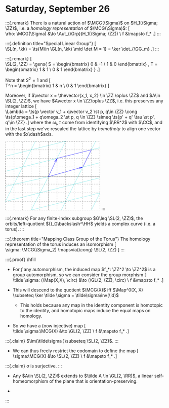 # Saturday, September 26

:::{.remark}
There is a natural action of $\MCG(\Sigma)$ on $H_1(\Sigma; \ZZ)$, i.e. a *homology representation* of $\MCG(\Sigma)$:
\[  
\rho: \MCG(\Sigma) &\to \Aut_{\Grp}(H_1(\Sigma; \ZZ)) \\
f &\mapsto f_*
.\]
:::

:::{.definition title="Special Linear Group"}
\[  
\SL(n, \kk) = \ts{M\in \GL(n, \kk) \mid \det M = 1} = \ker \det_{\GG_m}
.\]
:::

:::{.remark}
\[  
\SL(2, \ZZ) = \gens{ S = 
\begin{bmatrix}
0 & -1 \\
1 & 0
\end{bmatrix}
, T =
\begin{bmatrix}
1 & 1 \\
0 & 1
\end{bmatrix}
}
.\]

Note that $S^2 = 1$ and
\[  
T^n = 
\begin{bmatrix}
1 & n \\
0 & 1
\end{bmatrix}
\]

Moreover, if $\vector x = \thevector{x_1, x_2} \in \ZZ \oplus \ZZ$ and $A\in \SL(2, \ZZ)$, we have $A\vector x \in \ZZ\oplus \ZZ$, i.e. this preserves any integer lattice
\[  
\Lambda = \ts{p \vector v_1 + q\vector v_2 \st p, q\in \ZZ} \cong \ts{p\omega_1 + q\omega_2 \st p, q \in \ZZ} \simeq \ts{p' + q' \tau \st p', q'\in \ZZ}
.\]
where the $\omega_i, \tau$ come from identifying $\RR^2$ with $\CC$, and in the last step we've rescaled the lattice by *homothety* to align one vector with the $x\dash$axis.

![Lattice](figures/image_2020-09-26-21-42-22.png)
:::

:::{.remark}
For any finite-index subgroup $G\leq \SL(2, \ZZ)$, the orbits/left-quotient ${}_G\backslash^\HH$ yields a complex curve (i.e. a torus).
:::


:::{.theorem title="Mapping Class Group of the Torus"}
The homology representation of the torus induces an isomorphism
\[  
\sigma: \MCG(\Sigma_2) \mapsvia{\cong} \SL(2, \ZZ)
\]
:::



:::{.proof}
\hfill

- For $f$ any automorphism, the induced map $f_*: \ZZ^2 \to \ZZ^2$ is a group automorphism, so we can consider the group morphism 
\[  
\tilde \sigma: (\Map(X,X), \circ) &\to (\GL(2, \ZZ), \circ) \\
f &\mapsto f_*
.\]

- This will descend to the quotient $\MCG(X)$ iff $\Map^0(X, X) \subseteq \ker \tilde \sigma = \tilde\sigma\inv(\id)$
  - This holds because any map in the identity component is homotopic to the identity, and homotopic maps induce the equal maps on homology.
- So we have a (now injective) map
\[  
\tilde \sigma:\MCG(X) &\to \GL(2, \ZZ)  \\
f &\mapsto f_*
.\]

:::{.claim}
$\im(\tilde\sigma )\subseteq \SL(2, \ZZ)$.
:::

- We can thus freely restrict the codomain to define the map
\[  
\sigma:\MCG(X) &\to \SL(2, \ZZ)  \\
f &\mapsto f_*
.\]

:::{.claim}
$\sigma$ is surjective.
:::

- Any $A\in \SL(2, \ZZ)$ extends to $\tilde A \in \GL(2, \RR)$, a linear self-homeomorphism of the plane that is orientation-preserving.

- 



:::


